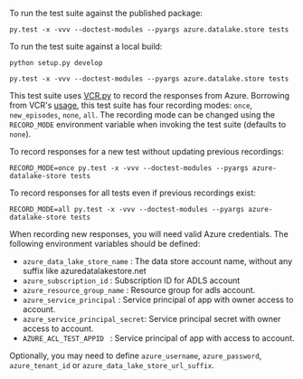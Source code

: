 To run the test suite against the published package:

    py.test -x -vvv --doctest-modules --pyargs azure.datalake.store tests

To run the test suite against a local build:
    
    python setup.py develop
    
    py.test -x -vvv --doctest-modules --pyargs azure.datalake.store tests
    
This test suite uses [VCR.py](https://github.com/kevin1024/vcrpy) to record the
responses from Azure. Borrowing from VCR's
[usage](https://vcrpy.readthedocs.io/en/latest/usage.html#record-modes), this
test suite has four recording modes: `once`, `new_episodes`, `none`, `all`. The
recording mode can be changed using the `RECORD_MODE` environment variable when
invoking the test suite (defaults to `none`).

To record responses for a new test without updating previous recordings:

    RECORD_MODE=once py.test -x -vvv --doctest-modules --pyargs azure-datalake-store tests

To record responses for all tests even if previous recordings exist:

    RECORD_MODE=all py.test -x -vvv --doctest-modules --pyargs azure-datalake-store tests

When recording new responses, you will need valid Azure credentials. The following
environment variables should be defined:

* `azure_data_lake_store_name` : The data store account name, without any suffix like azuredatalakestore.net
* `azure_subscription_id`   : Subscription ID for ADLS account
* `azure_resource_group_name` : Resource group for adls account.
* `azure_service_principal` : Service principal of app with owner access to account.
* `azure_service_principal_secret`: Service principal secret with owner access to account.
* `AZURE_ACL_TEST_APPID ` : Service principal of app with access to account.

Optionally, you may need to define `azure_username`, `azure_password`, `azure_tenant_id` or `azure_data_lake_store_url_suffix`.

